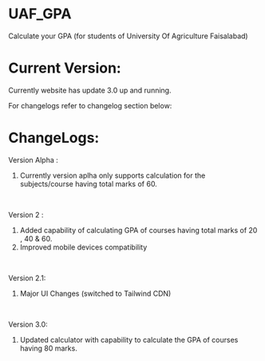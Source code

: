 # UAF_GPA
Calculate your GPA (for students of University Of Agriculture Faisalabad)

# Current Version:
Currently website has update 3.0 up and running.
<p>For changelogs refer to changelog section below:</p>


# ChangeLogs:
 Version Alpha :
               <br>
               <ol>
               <li>Currently version aplha only supports calculation for the subjects/course having total marks of 60.</li>
               </ol>
               </br>
 <p>Version 2 : 
                <br>
                <ol> 
                <li>Added capability of calculating GPA of courses having total marks of 20 , 40 & 60.</li>
                <li>Improved mobile devices compatibility</li>
                </ol>
                </br>
</p>
<p> Version 2.1:
               <br>
               <ol>
                <li>Major UI Changes (switched to Tailwind CDN)</li>
                </ol>
                </br>
</p>
<p> Version 3.0:
               <br>
               <ol>
                <li>Updated calculator with capability to calculate the GPA of courses having 80 marks.</li>
                </ol>
                </br>
<p>
